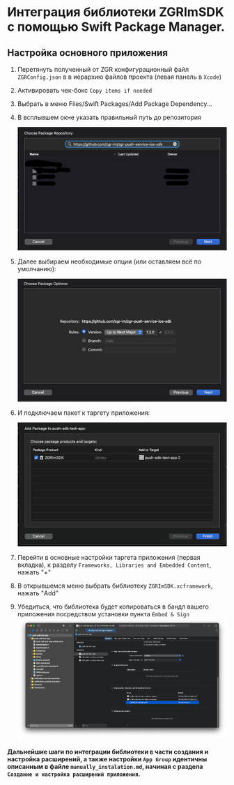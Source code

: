 # Интеграция библиотеки ZGRImSDK c помощью Swift Package Manager.


## Настройка основного приложения


1. Перетянуть полученный от ZGR конфигурационный файл `ZGRConfig.json` в  в иерархию файлов проекта (левая панель в `Xcode`)
2. Активировать чек-бокс `Copy items if needed`
3. Выбрать в меню Files/Swift Packages/Add Package Dependency...
4. В всплывшем окне указать правильный путь до репозитория   

    ![Правильный путь к репозиторию](./Image_8.png)


5. Далее выбираем необходимые опции (или оставляем всё по умолчанию): 

    ![Выбираем опции](./Image_9.png)


6. И подключаем пакет к таргету приложения: 

    ![Выбираем пакет и таргет](./Image_10.png)


7. Перейти в основные настройки таргета приложения (первая вкладка), к разделу `Frameworks, Libraries and Embedded Content`, нажать "+"
8. В открывшемся меню выбрать библиотеку `ZGRImSDK.xcframework`, нажать "Add"
9. Убедиться, что библиотека будет копироваться в бандл вашего приложения посредством установки пункта `Embed & Sign`
    ![Изображение 1](./Image_1.png)
    

#### Дальнейшие шаги по интеграции библиотеки в части создания и настройка расширений, а также настройки  `App Group` идентичны описанным в файле `manually_instalation.md`, начиная с раздела  `Создание и настройка расширений приложения`.
